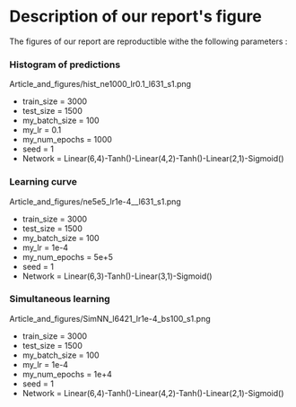 # Description of our report's figure

The figures of our report are reproductible withe the following parameters :

### Histogram of predictions
Article_and_figures/hist_ne1000_lr0.1_l631_s1.png
- train_size = 3000
- test_size = 1500
- my_batch_size = 100
- my_lr = 0.1
- my_num_epochs = 1000
- seed = 1
- Network = Linear(6,4)-Tanh()-Linear(4,2)-Tanh()-Linear(2,1)-Sigmoid()

### Learning curve
Article_and_figures/ne5e5_lr1e-4__l631_s1.png
- train_size = 3000
- test_size = 1500
- my_batch_size = 100
- my_lr = 1e-4
- my_num_epochs = 5e+5
- seed = 1
- Network = Linear(6,3)-Tanh()-Linear(3,1)-Sigmoid()


### Simultaneous learning
Article_and_figures/SimNN_l6421_lr1e-4_bs100_s1.png
- train_size = 3000
- test_size = 1500
- my_batch_size = 100
- my_lr = 1e-4
- my_num_epochs = 1e+4
- seed = 1
- Network = Linear(6,4)-Tanh()-Linear(4,2)-Tanh()-Linear(2,1)-Sigmoid()


